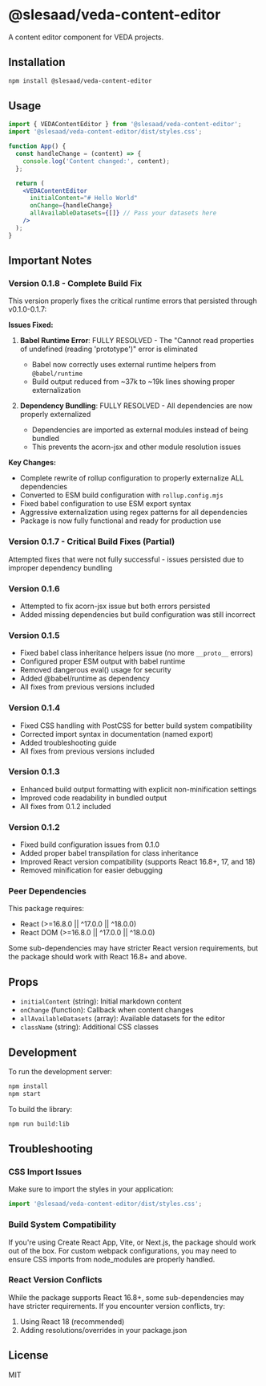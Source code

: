# @slesaad/veda-content-editor

A content editor component for VEDA projects.

## Installation

```bash
npm install @slesaad/veda-content-editor
```

## Usage

```jsx
import { VEDAContentEditor } from '@slesaad/veda-content-editor';
import '@slesaad/veda-content-editor/dist/styles.css';

function App() {
  const handleChange = (content) => {
    console.log('Content changed:', content);
  };

  return (
    <VEDAContentEditor
      initialContent="# Hello World"
      onChange={handleChange}
      allAvailableDatasets={[]} // Pass your datasets here
    />
  );
}
```

## Important Notes

### Version 0.1.8 - Complete Build Fix
This version properly fixes the critical runtime errors that persisted through v0.1.0-0.1.7:

**Issues Fixed:**
1. **Babel Runtime Error**: FULLY RESOLVED - The "Cannot read properties of undefined (reading 'prototype')" error is eliminated
   - Babel now correctly uses external runtime helpers from `@babel/runtime`
   - Build output reduced from ~37k to ~19k lines showing proper externalization
   
2. **Dependency Bundling**: FULLY RESOLVED - All dependencies are now properly externalized
   - Dependencies are imported as external modules instead of being bundled
   - This prevents the acorn-jsx and other module resolution issues
   
**Key Changes:**
- Complete rewrite of rollup configuration to properly externalize ALL dependencies
- Converted to ESM build configuration with `rollup.config.mjs`
- Fixed babel configuration to use ESM export syntax
- Aggressive externalization using regex patterns for all dependencies
- Package is now fully functional and ready for production use

### Version 0.1.7 - Critical Build Fixes (Partial)
Attempted fixes that were not fully successful - issues persisted due to improper dependency bundling

### Version 0.1.6
- Attempted to fix acorn-jsx issue but both errors persisted
- Added missing dependencies but build configuration was still incorrect

### Version 0.1.5
- Fixed babel class inheritance helpers issue (no more `__proto__` errors)
- Configured proper ESM output with babel runtime
- Removed dangerous eval() usage for security
- Added @babel/runtime as dependency
- All fixes from previous versions included

### Version 0.1.4
- Fixed CSS handling with PostCSS for better build system compatibility
- Corrected import syntax in documentation (named export)
- Added troubleshooting guide
- All fixes from previous versions included

### Version 0.1.3
- Enhanced build output formatting with explicit non-minification settings
- Improved code readability in bundled output
- All fixes from 0.1.2 included

### Version 0.1.2
- Fixed build configuration issues from 0.1.0
- Added proper babel transpilation for class inheritance
- Improved React version compatibility (supports React 16.8+, 17, and 18)
- Removed minification for easier debugging

### Peer Dependencies
This package requires:
- React (>=16.8.0 || ^17.0.0 || ^18.0.0)
- React DOM (>=16.8.0 || ^17.0.0 || ^18.0.0)

Some sub-dependencies may have stricter React version requirements, but the package should work with React 16.8+ and above.

## Props

- `initialContent` (string): Initial markdown content
- `onChange` (function): Callback when content changes
- `allAvailableDatasets` (array): Available datasets for the editor
- `className` (string): Additional CSS classes

## Development

To run the development server:

```bash
npm install
npm start
```

To build the library:

```bash
npm run build:lib
```

## Troubleshooting

### CSS Import Issues
Make sure to import the styles in your application:
```jsx
import '@slesaad/veda-content-editor/dist/styles.css';
```

### Build System Compatibility
If you're using Create React App, Vite, or Next.js, the package should work out of the box. For custom webpack configurations, you may need to ensure CSS imports from node_modules are properly handled.

### React Version Conflicts
While the package supports React 16.8+, some sub-dependencies may have stricter requirements. If you encounter version conflicts, try:
1. Using React 18 (recommended)
2. Adding resolutions/overrides in your package.json

## License

MIT
